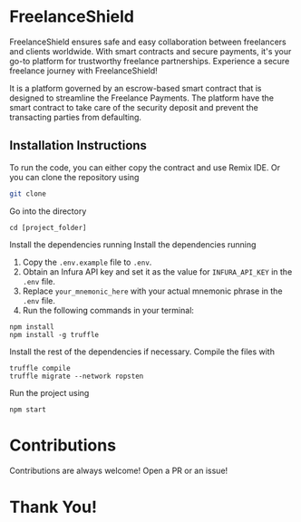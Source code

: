 # FreelanceShield

FreelanceShield ensures safe and easy collaboration between freelancers and clients worldwide. With smart contracts and secure payments, it's your go-to platform for trustworthy freelance partnerships. Experience a secure freelance journey with FreelanceShield!

It is a platform governed by an escrow-based smart contract that is designed to streamline the Freelance Payments. The platform have the smart contract to take care of the security deposit and prevent the transacting parties from defaulting.

## Installation Instructions

To run the code, you can either copy the contract and use Remix IDE. Or you can clone the repository using

```bash
git clone
```
Go into the directory
```
cd [project_folder]
```
Install the dependencies running 
Install the dependencies running 
1. Copy the `.env.example` file to `.env`.
2. Obtain an Infura API key and set it as the value for `INFURA_API_KEY` in the `.env` file.
3. Replace `your_mnemonic_here` with your actual mnemonic phrase in the `.env` file.
4. Run the following commands in your terminal:

```
npm install 
npm install -g truffle
```
Install the rest of the dependencies if necessary.
Compile the files with 
```
truffle compile
truffle migrate --network ropsten
```
Run the project using
```
npm start

```

# Contributions
Contributions are always welcome! Open a PR or an issue!

# Thank You!